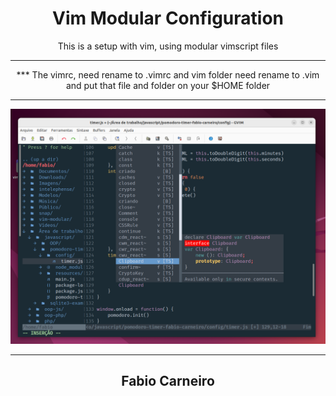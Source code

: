 <h1 align="center">Vim Modular Configuration</h1>

<p align="center">This is a setup with vim, using modular vimscript files</p>
<hr>

<p align="center">*** The vimrc, need rename to .vimrc and vim folder need rename to .vim and put that file and folder on your $HOME folder</p>
<hr>

<p align="center">
<img src="https://raw.githubusercontent.com/bynmboy/vim-modular/master/vim-modular/vim-modular.png" alt="modular-vim" width="850"/>
</p>
<hr>

<h2 align="center">Fabio Carneiro</h2>
